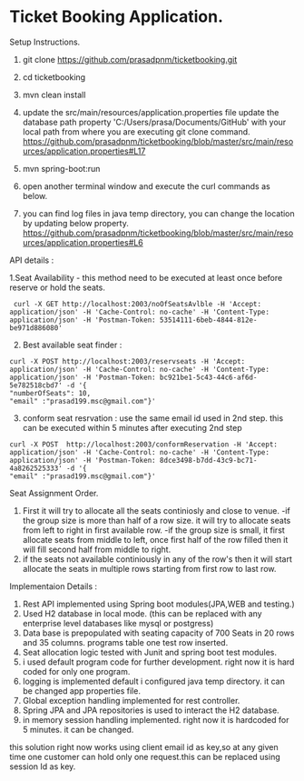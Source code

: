 # Ticket Booking Application.

Setup Instructions.

1. git clone https://github.com/prasadpnm/ticketbooking.git
 2. cd ticketbooking 
 3. mvn clean install
 4. update the src/main/resources/application.properties file 
      update the database path property 'C:/Users/prasa/Documents/GitHub' with your local path from where you are executing git clone command. 
      https://github.com/prasadpnm/ticketbooking/blob/master/src/main/resources/application.properties#L17
  
 5. mvn spring-boot:run
 6. open another terminal window and execute the curl commands as below.
 7. you can find log files in java temp directory, you can change the location by updating below property.
    https://github.com/prasadpnm/ticketbooking/blob/master/src/main/resources/application.properties#L6

  
 API details  :
 
   1.Seat Availability  -
   this method need to be executed at least once before reserve or hold the seats.
   
   
     
     curl -X GET http://localhost:2003/noOfSeatsAvlble -H 'Accept: application/json' -H 'Cache-Control: no-cache' -H 'Content-Type: application/json' -H 'Postman-Token: 53514111-6beb-4844-812e-be971d886080' 
  
  2. Best available seat finder :
  
    curl -X POST http://localhost:2003/reservseats -H 'Accept: application/json' -H 'Cache-Control: no-cache' -H 'Content-Type: application/json' -H 'Postman-Token: bc921be1-5c43-44c6-af6d-5e782518cbd7' -d '{
	"numberOfSeats": 10,
	"email" :"prasad199.msc@gmail.com"}'


  3. conform seat resrvation :
      use the same email id used in 2nd step. this can be executed within 5 minutes after executing 2nd step

    curl -X POST  http://localhost:2003/conformReservation -H 'Accept: application/json' -H 'Cache-Control: no-cache' -H 'Content-Type: application/json' -H 'Postman-Token: 8dce3498-b7dd-43c9-bc71-4a8262525333' -d '{
	"email" :"prasad199.msc@gmail.com"}'
	
Seat Assignment Order.

1. First it will try to allocate all the seats continiosly and close to venue.
    -if the group size is more than half of a row size. it will try to allocate seats from left to right in first available     row.
    -if the group size is small, it first allocate seats from middle to left, once first half of the row filled then it will fill second half from middle to right.
 2. if the seats not available continiously in any of the row's then it will start allocate the seats in multiple rows     starting from  first row to last row.
 
 
 Implementaion Details :
  
 1. Rest API implemented using Spring boot modules(JPA,WEB and testing.)
 2. Used H2 database in local mode. (this can be replaced with any enterprise level databases like mysql or postgress)
 3. Data base is prepopulated with seating capacity of 700 Seats in 20 rows and 35 columns. programs table one test row inserted.
 4. Seat allocation logic tested with Junit and spring boot test modules.
 5. i used default program code for further development. right now it is hard coded for only one program.
 6. logging is implemented default i configured java temp directory. it can be changed app properties file.
 7. Global exception handling implemented for rest controller.
 8. Spring JPA and JPA repositories is used to interact the H2 database.
 9. in memory session handling implemented. right now it is hardcoded for 5 minutes. it can be changed.
  
this solution right now works using client email id as key,so at any given time one customer can hold only one request.this can be replaced using session Id as key.


